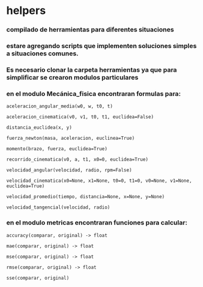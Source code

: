 # helpers
### compilado de herramientas para diferentes situaciones

### estare agregando scripts que implementen soluciones simples a situaciones comunes.

### Es necesario clonar la carpeta herramientas ya que para simplificar se crearon modulos particulares

### en el modulo Mecánica_fisica encontraran formulas para: 

    aceleracion_angular_media(w0, w, t0, t)
    
    aceleracion_cinematica(v0, v1, t0, t1, euclidea=False)
    
    distancia_euclidea(x, y)
    
    fuerza_newton(masa, aceleracion, euclinea=True)
            
    momento(brazo, fuerza, euclidea=True)
            
    recorrido_cinematica(v0, a, t1, x0=0, euclidea=True)
    
    velocidad_angular(velocidad, radio, rpm=False)
    
    velocidad_cinematica(x0=None, x1=None, t0=0, t1=0, v0=None, v1=None, euclidea=True)
    
    velocidad_promedio(tiempo, distancia=None, x=None, y=None)
    
    velocidad_tangencial(velocidad, radio)

### en el modulo metricas encontraran funciones para calcular:

    accuracy(comparar, original) -> float
    
    mae(comparar, original) -> float
    
    mse(comparar, original) -> float
    
    rmse(comparar, original) -> float
    
    sse(comparar, original)
